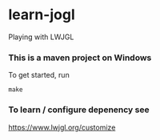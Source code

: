 # learn-jogl
Playing with LWJGL

### This is a maven project on Windows 
To get started, run

```
make
```

### To learn / configure depenency see

https://www.lwjgl.org/customize
